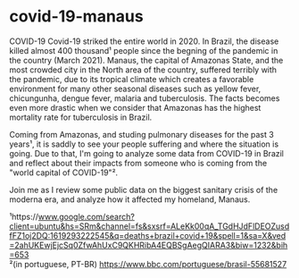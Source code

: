 # covid-19-manaus

COVID-19
Covid-19 striked the entire world in 2020. In Brazil, the disease killed almost 400 thousand¹ people since the begning of the pandemic in the country (March 2021). Manaus, the capital of Amazonas State, and the most crowded city in the North area of the country, suffered terribly with the pandemic, due to its tropical climate which creates a favorable environment for many other seasonal diseases such as yellow fever, chicungunha, dengue fever, malaria and tuberculosis. The facts becomes even more drastic when we consider that Amazonas has the highest mortality rate for tuberculosis in Brazil.

Coming from Amazonas, and studing pulmonary diseases for the past 3 years¹, it is saddly to see your people suffering and where the situation is going. Due to that, I'm going to analyze some data from COVID-19 in Brazil and reflect about their impacts from someone who is coming from the "world capital of COVID-19"².

Join me as I review some public data on the biggest sanitary crisis of the moderna era, and analyze how it affected my homeland, Manaus.

¹https://www.google.com/search?client=ubuntu&hs=SRm&channel=fs&sxsrf=ALeKk00qA_TGdHJdFlDEOZusdfFZ1oj2DQ:1619293222545&q=deaths+brazil+covid+19&spell=1&sa=X&ved=2ahUKEwjEjcSq0ZfwAhUxC9QKHRibA4EQBSgAegQIARA3&biw=1232&bih=653 <br>
²(in portuguese, PT-BR) https://www.bbc.com/portuguese/brasil-55681527
